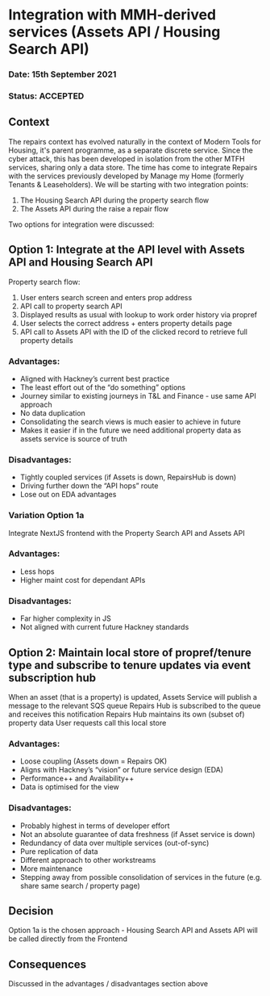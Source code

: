 #  Integration with MMH-derived services (Assets API / Housing Search API)

### **Date:** 15th September 2021

### **Status:** ACCEPTED

## **Context**

The repairs context has evolved naturally in the context of Modern Tools for Housing, it's parent programme, as a separate discrete service. Since the cyber attack, this has been developed in isolation from the other MTFH services, sharing only a data store. The time has come to integrate Repairs with the services previously developed by Manage my Home (formerly Tenants & Leaseholders). We will be starting with two integration points:

1) The Housing Search API during the property search flow
2) The Assets API during the raise a repair flow

Two options for integration were discussed:

## Option 1: Integrate at the API level with Assets API and Housing Search API

Property search flow:
1. User enters search screen and enters prop address
2. API call to property search API
3. Displayed results as usual with lookup to work order history via propref
4. User selects the correct address + enters property details page
5. API call to Assets API with the ID of the clicked record to retrieve full property details

### Advantages:
- Aligned with Hackney’s current best practice
- The least effort out of the “do something” options
- Journey similar to existing journeys in T&L and Finance - use same API approach
- No data duplication
- Consolidating the search views is much easier to achieve in future
- Makes it easier if in the future we need additional property data as assets service is source of truth

### Disadvantages:
- Tightly coupled services (if Assets is down, RepairsHub is down)
- Driving further down the “API hops” route
- Lose out on EDA advantages

### Variation Option 1a

Integrate NextJS frontend with the Property Search API and Assets API

### Advantages:
- Less hops
- Higher maint cost for dependant APIs

### Disadvantages:
- Far higher complexity in JS
- Not aligned with current future Hackney standards

## Option 2: Maintain local store of propref/tenure type and subscribe to tenure updates via event subscription hub

When an asset (that is a property) is updated, Assets Service will publish a message to the relevant SQS queue
Repairs Hub is subscribed to the queue and receives this notification
Repairs Hub maintains its own (subset of) property data
User requests call this local store

### Advantages:
- Loose coupling (Assets down = Repairs OK)
- Aligns with Hackney’s “vision” or future service design (EDA)
- Performance++ and Availability++
- Data is optimised for the view

### Disadvantages:
- Probably highest in terms of developer effort
- Not an absolute guarantee of data freshness (if Asset service is down)
- Redundancy of data over multiple services (out-of-sync)
- Pure replication of data
- Different approach to other workstreams
- More maintenance
- Stepping away from possible consolidation of services in the future (e.g. share same search / property page)

## **Decision**

Option 1a is the chosen approach - Housing Search API and Assets API will be called directly from the Frontend



## **Consequences**

Discussed in the advantages / disadvantages section above